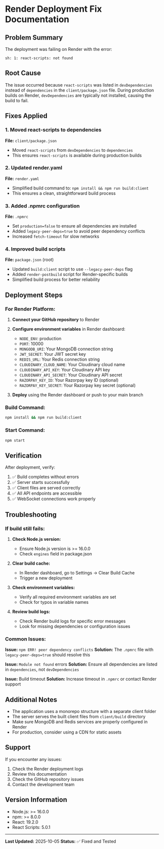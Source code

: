 # Render Deployment Fix Documentation

## Problem Summary

The deployment was failing on Render with the error:
```
sh: 1: react-scripts: not found
```

## Root Cause

The issue occurred because `react-scripts` was listed in `devDependencies` instead of `dependencies` in the `client/package.json` file. During production builds on Render, `devDependencies` are typically not installed, causing the build to fail.

## Fixes Applied

### 1. Moved react-scripts to dependencies
**File:** `client/package.json`
- Moved `react-scripts` from `devDependencies` to `dependencies`
- This ensures `react-scripts` is available during production builds

### 2. Updated render.yaml
**File:** `render.yaml`
- Simplified build command to: `npm install && npm run build:client`
- This ensures a clean, straightforward build process

### 3. Added .npmrc configuration
**File:** `.npmrc`
- Set `production=false` to ensure all dependencies are installed
- Added `legacy-peer-deps=true` to avoid peer dependency conflicts
- Increased `fetch-timeout` for slow networks

### 4. Improved build scripts
**File:** `package.json` (root)
- Updated `build:client` script to use `--legacy-peer-deps` flag
- Added `render-postbuild` script for Render-specific builds
- Simplified build process for better reliability

## Deployment Steps

### For Render Platform:

1. **Connect your GitHub repository** to Render
2. **Configure environment variables** in Render dashboard:
   - `NODE_ENV`: production
   - `PORT`: 10000
   - `MONGODB_URI`: Your MongoDB connection string
   - `JWT_SECRET`: Your JWT secret key
   - `REDIS_URL`: Your Redis connection string
   - `CLOUDINARY_CLOUD_NAME`: Your Cloudinary cloud name
   - `CLOUDINARY_API_KEY`: Your Cloudinary API key
   - `CLOUDINARY_API_SECRET`: Your Cloudinary API secret
   - `RAZORPAY_KEY_ID`: Your Razorpay key ID (optional)
   - `RAZORPAY_KEY_SECRET`: Your Razorpay key secret (optional)

3. **Deploy** using the Render dashboard or push to your main branch

### Build Command:
```bash
npm install && npm run build:client
```

### Start Command:
```bash
npm start
```

## Verification

After deployment, verify:
1. ✅ Build completes without errors
2. ✅ Server starts successfully
3. ✅ Client files are served correctly
4. ✅ All API endpoints are accessible
5. ✅ WebSocket connections work properly

## Troubleshooting

### If build still fails:

1. **Check Node.js version:**
   - Ensure Node.js version is >= 16.0.0
   - Check `engines` field in package.json

2. **Clear build cache:**
   - In Render dashboard, go to Settings → Clear Build Cache
   - Trigger a new deployment

3. **Check environment variables:**
   - Verify all required environment variables are set
   - Check for typos in variable names

4. **Review build logs:**
   - Check Render build logs for specific error messages
   - Look for missing dependencies or configuration issues

### Common Issues:

**Issue:** `npm ERR! peer dependency conflicts`
**Solution:** The `.npmrc` file with `legacy-peer-deps=true` should resolve this

**Issue:** `Module not found` errors
**Solution:** Ensure all dependencies are listed in `dependencies`, not `devDependencies`

**Issue:** Build timeout
**Solution:** Increase timeout in `.npmrc` or contact Render support

## Additional Notes

- The application uses a monorepo structure with a separate client folder
- The server serves the built client files from `client/build` directory
- Make sure MongoDB and Redis services are properly configured in Render
- For production, consider using a CDN for static assets

## Support

If you encounter any issues:
1. Check the Render deployment logs
2. Review this documentation
3. Check the GitHub repository issues
4. Contact the development team

## Version Information

- Node.js: >= 16.0.0
- npm: >= 8.0.0
- React: 19.2.0
- React Scripts: 5.0.1

---

**Last Updated:** 2025-10-05
**Status:** ✅ Fixed and Tested